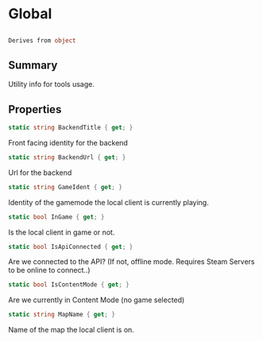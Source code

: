 # Global

## 
```c#
Derives from object
```

## Summary

Utility info for tools usage.
## Properties

```c#
static string BackendTitle { get; } 
```
Front facing identity for the backend
```c#
static string BackendUrl { get; } 
```
Url for the backend
```c#
static string GameIdent { get; } 
```
Identity of the gamemode the local client is currently playing.
```c#
static bool InGame { get; } 
```
Is the local client in game or not.
```c#
static bool IsApiConnected { get; } 
```
Are we connected to the API? (If not, offline mode. Requires Steam Servers to be online to connect..)
```c#
static bool IsContentMode { get; } 
```
Are we currently in Content Mode (no game selected)
```c#
static string MapName { get; } 
```
Name of the map the local client is on.
